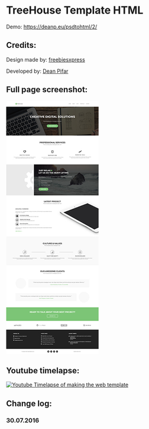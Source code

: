 # TreeHouse Template HTML

Demo: https://deanp.eu/psdtohtml/2/

## Credits:

Design made by: [freebiesxpress](http://freebiesxpress.com/gallery/treehouse-free-psd-web-template//)

Developed by: [Dean Pifar](https://deanp.eu)

## Full page screenshot:

![Fullpage screenshot](/webscreen.jpg)

## Youtube timelapse:

[![Youtube Timelapse of making the web template](http://img.youtube.com/vi/s7muZ2Tv7eY/0.jpg)](https://www.youtube.com/watch?v=s7muZ2Tv7eY)

## Change log:

### 30.07.2016

